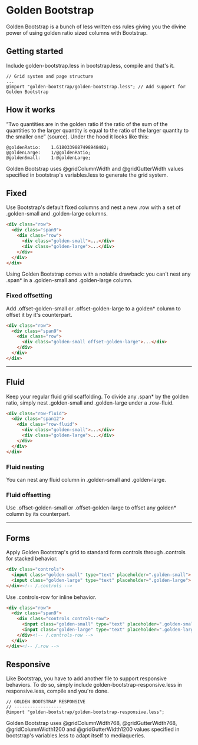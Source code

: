 # Golden Bootstrap
Golden Bootstrap is a bunch of less written css rules giving you the divine power of using golden ratio sized columns with Bootstrap.

## Getting started
Include golden-bootstrap.less in bootstrap.less, compile and that's it.

```
// Grid system and page structure
...
@import "golden-bootstrap/golden-bootstrap.less"; // Add support for Golden Bootstrap
```

## How it works
“Two quantities are in the golden ratio if the ratio of the sum of the quantities to the larger quantity is equal to the ratio of the larger quantity to the smaller one” (source). Under the hood it looks like this:

```
@goldenRatio:    1.6180339887498948482;
@goldenLarge:    1/@goldenRatio;
@goldenSmall:    1-@goldenLarge;
```

Golden Bootstrap uses @gridColumnWidth and @gridGutterWidth values specified in bootstrap's variables.less to generate the grid system.

## Fixed
Use Bootstrap's default fixed columns and nest a new .row with a set of .golden-small and .golden-large columns.

```html
<div class="row">
  <div class="span9">
    <div class="row">
      <div class="golden-small">...</div>
      <div class="golden-large">...</div>
    </div>
  </div>
</div>
```

Using Golden Bootstrap comes with a notable drawback: you can't nest any .span* in a .golden-small and .golden-large column.

### Fixed offsetting
Add .offset-golden-small or .offset-golden-large to a golden* column to offset it by it's counterpart.

```html
<div class="row">
  <div class="span9">
    <div class="row">
      <div class="golden-small offset-golden-large">...</div>
    </div>
  </div>
</div>
```

---

## Fluid
Keep your regular fluid grid scaffolding. To divide any .span* by the golden ratio, simply nest .golden-small and .golden-large under a .row-fluid.

```html
<div class="row-fluid">
  <div class="span12">
    <div class="row-fluid">
      <div class="golden-small">...</div>
      <div class="golden-large">...</div>
    </div>
  </div>
</div>
```

### Fluid nesting
You can nest any fluid column in .golden-small and .golden-large.

### Fluid offsetting
Use .offset-golden-small or .offset-golden-large to offset any golden* column by its counterpart.

---

## Forms
Apply Golden Bootstrap's grid to standard form controls through .controls for stacked behavior.

```html
<div class="controls">
  <input class="golden-small" type="text" placeholder=".golden-small">
  <input class="golden-large" type="text" placeholder=".golden-large">
</div><!-- /.controls -->
```

Use .controls-row for inline behavior.

```html
<div class="row">
  <div class="span9">
    <div class="controls controls-row">
      <input class="golden-small" type="text" placeholder=".golden-small">
      <input class="golden-large" type="text" placeholder=".golden-large">
    </div><!-- /.controls-row -->
  </div>
</div><!-- /.row -->
```

## Responsive
Like Bootstrap, you have to add another file to support responsive behaviors. To do so, simply include golden-bootstrap-responsive.less in responsive.less, compile and you're done.

```
// GOLDEN BOOTSTRAP RESPONSIVE
// ------------------ 
@import "golden-bootstrap/golden-bootstrap-responsive.less";
```

Golden Bootstrap uses @gridColumnWidth768, @gridGutterWidth768, @gridColumnWidth1200 and @gridGutterWidth1200 values specified in bootstrap's variables.less to adapt itself to mediaqueries.
